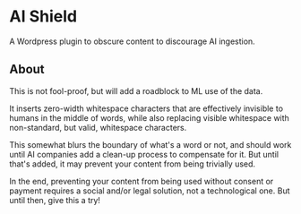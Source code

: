 # AI Shield



A Wordpress plugin to obscure content to discourage AI ingestion.



## About

This is not fool-proof, but will add a roadblock to ML use of the data. 

It inserts zero-width whitespace characters that are effectively invisible to humans in the middle of words, while also replacing visible whitespace with non-standard, but valid, whitespace characters. 

This somewhat blurs the boundary of what's a word or not, and should work until AI companies add a clean-up process to compensate for it. But until that's added, it may prevent your content from being trivially used.

In the end, preventing your content from being used without consent or payment requires a social and/or legal solution, not a technological one. But until then, give this a try!
